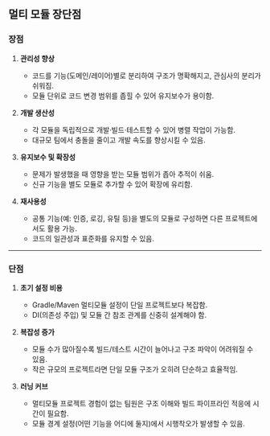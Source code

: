 ## 멀티 모듈 장단점

### 장점

1. **관리성 향상**

    * 코드를 기능(도메인/레이어)별로 분리하여 구조가 명확해지고, 관심사의 분리가 쉬워짐.
    * 모듈 단위로 코드 변경 범위를 좁힐 수 있어 유지보수가 용이함.

2. **개발 생산성**

    * 각 모듈을 독립적으로 개발·빌드·테스트할 수 있어 병렬 작업이 가능함.
    * 대규모 팀에서 충돌을 줄이고 개발 속도를 향상시킬 수 있음.

3. **유지보수 및 확장성**

    * 문제가 발생했을 때 영향을 받는 모듈 범위가 좁아 추적이 쉬움.
    * 신규 기능을 별도 모듈로 추가할 수 있어 확장에 유리함.

4. **재사용성**

    * 공통 기능(예: 인증, 로깅, 유틸 등)을 별도의 모듈로 구성하면 다른 프로젝트에서도 활용 가능.
    * 코드의 일관성과 표준화를 유지할 수 있음.

---

### 단점

1. **초기 설정 비용**

    * Gradle/Maven 멀티모듈 설정이 단일 프로젝트보다 복잡함.
    * DI(의존성 주입) 및 모듈 간 참조 관계를 신중히 설계해야 함.

2. **복잡성 증가**

    * 모듈 수가 많아질수록 빌드/테스트 시간이 늘어나고 구조 파악이 어려워질 수 있음.
    * 작은 규모의 프로젝트라면 단일 모듈 구조가 오히려 단순하고 효율적임.

3. **러닝 커브**

    * 멀티모듈 프로젝트 경험이 없는 팀원은 구조 이해와 빌드 파이프라인 적응에 시간이 필요함.
    * 모듈 경계 설정(어떤 기능을 어디에 둘지)에서 시행착오가 발생할 수 있음.